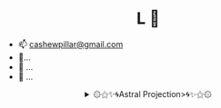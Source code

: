 <h1 align="center">L 👻</h1>

- 📫 cashewpillar@gmail.com
- 🔭...
- 📄 ...
- 🌱 ...

<details>
    <summary align="center"> ۞⚝✨🌀Astral Projection>🌀✨⚝۞ </summary><br>
    <div>
        Elixir, Ruby on Rails<br>
    </div>
</details>
